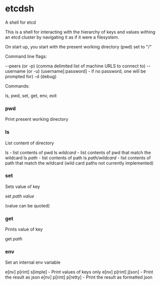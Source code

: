 # etcdsh
A shell for etcd

This is a shell for interacting with the hierarchy of keys and values withing an etcd cluster by navigating it as if it were a filesystem.

On start up, you start with the present working directory (pwd) set to "/"

Command line flags:

--peers (or -p) (comma delimited list of machine URLS to connect to)
--username (or -u) (username[:password] - if no password, one will be prompted for)
-d (debug)

Commands:

ls, pwd, set, get, env, exit

### pwd

Print present working directory

### ls

List content of directory

ls - list contents of pwd
ls _wildcard_ - list contents of pwd that match the wildcard
ls _path_ - list contents of path 
ls _path_/_wildcard_ - list contents of path that match the wildcard
(wild card paths not currently implemented)

### set

Sets value of key

set _path_ _value_

(value can be quoted)

### get

Prints value of key

get _path_

### env

Set an internal env variable

e[nv] p[rint] s[imple] - Print values of keys only
e[nv] p[rint] j[son] - Print the result as json
e[nv] p[rint] p[retty] - Print the result as formatted json

